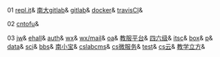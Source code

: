 01
[repl.it](https://repl.it)&
[南大gitlab](https://git.nju.edu.cn)&
[gitlab](https://gitlab.com)&
[docker](https://hub.docker.com)&
[travisCI](https://travis-ci.org)&

02
[cntofu](https://cntofu.com)&

03
[jw](https://jw.nju.edu.cn)&
[ehall](https://ehall.nju.edu.cn)&
[auth](https://authserver.nju.edu.cn/authserver)&
[wx](https://wx.nju.edu.cn/homepage/wap/default/home)&
[wx/mail](https://wx.nju.edu.cn/njumail/wap/default/index)&
[oa](https://oa.nju.edu.cn/oa2/)&
[教服平台](http://elite.nju.edu.cn/jiaowu/)&
[四六级](https://cet.neea.edu.cn/)&
[itsc](https://itsc.nju.edu.cn/)&
[box](https://box.nju.edu.cn/)&
[p](http://p.nju.edu.cn/)&
[data](http://data.nju.edu.cn/)&
[sci](https://sci.nju.edu.cn/)&
[bbs](http://bbs.nju.edu.cn/)&
[南小宝](http://njuer.top/)&
[cslabcms](http://cslabcms.nju.edu.cn/)&
[cs微服务](http://cs-service.nju.edu.cn/skylake-jsj/)&
[test](http://test.nju.edu.cn/)&
[cs云](http://cs-cloud.nju.edu.cn/)&
[教学立方](https://teaching.applysquare.com/)&
